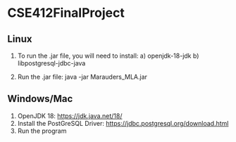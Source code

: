# CSE412FinalProject

## Linux

1) To run the .jar file, you will need to install:
a) openjdk-18-jdk
b) libpostgresql-jdbc-java

2) Run the .jar file: 
java -jar Marauders_MLA.jar

## Windows/Mac

1) OpenJDK 18: https://jdk.java.net/18/
2) Install the PostGreSQL Driver: https://jdbc.postgresql.org/download.html
3) Run the program
